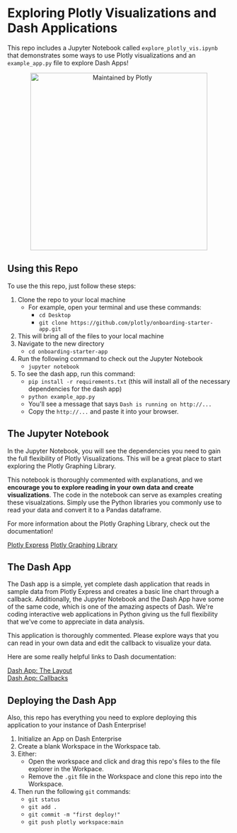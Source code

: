 # Exploring Plotly Visualizations and Dash Applications

This repo includes a Jupyter Notebook called `explore_plotly_vis.ipynb` that demonstrates some ways to use Plotly visualizations and an `example_app.py` file to explore Dash Apps!

<div align="center">
  <a href="https://dash.plotly.com/project-maintenance">
    <img src="https://dash.plotly.com/assets/images/maintained-by-plotly.png" width="400px" alt="Maintained by Plotly">
  </a>
</div>


## Using this Repo

To use the this repo, just follow these steps:
1. Clone the repo to your local machine
    * For example, open your terminal and use these commands:
        * `cd Desktop`
        * `git clone https://github.com/plotly/onboarding-starter-app.git`
2. This will bring all of the files to your local machine
3. Navigate to the new directory 
    * `cd onboarding-starter-app`
4. Run the following command to check out the Jupyter Notebook
    * `jupyter notebook`
5. To see the dash app, run this command:
    * `pip install -r requirements.txt` (this will install all of the necessary dependencies for the dash app)
    * `python example_app.py`
    * You'll see a message that says `Dash is running on http://...`
    * Copy the `http://...` and paste it into your browser.

## The Jupyter Notebook

In the Jupyter Notebook, you will see the dependencies you need to gain the full flexibility of Plotly Visualizations. This will be a great place to start exploring the Plotly Graphing Library.

This notebook is thoroughly commented with explanations, and we **encourage you to explore reading in your own data and create visualizations**. The code in the notebook can serve as examples creating these visualzations. Simply use the Python libraries you commonly use to read your data and convert it to a Pandas dataframe.

For more information about the Plotly Graphing Library, check out the documentation!

[Plotly Express](https://plotly.com/python/plotly-express/)
[Plotly Graphing Library](https://plotly.com/python/)

## The Dash App

The Dash app is a simple, yet complete dash application that reads in sample data from Plotly Express and creates a basic line chart through a callback. Additionally, the Jupyter Notebook and the Dash App have some of the same code, which is one of the amazing aspects of Dash. We're coding interactive web applications in Python giving us the full flexibility that we've come to appreciate in data analysis.

This application is thoroughly commented. Please explore ways that you can read in your own data and edit the callback to visualize your data.

Here are some really helpful links to Dash documentation: 

[Dash App: The Layout](https://dash.plotly.com/layout)  
[Dash App: Callbacks](https://dash.plotly.com/basic-callbacks)

## Deploying the Dash App

Also, this repo has everything you need to explore deploying this application to your instance of Dash Enterprise! 

1. Initialize an App on Dash Enterprise 
2. Create a blank Workspace in the Workspace tab.
3. Either: 
    * Open the workspace and click and drag this repo's files to the file explorer in the Workpace.
    * Remove the `.git` file in the Workspace and clone this repo into the Workspace.
4. Then run the following `git` commands:
    * `git status`
    * `git add .`
    * `git commit -m "first deploy!"`
    * `git push plotly workspace:main`

